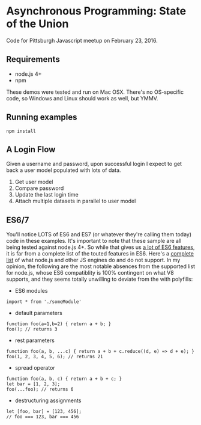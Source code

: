 # Asynchronous Programming: State of the Union

Code for Pittsburgh Javascript meetup on February 23, 2016.

## Requirements

* node.js 4+
* npm

These demos were tested and run on Mac OSX. There's no OS-specific code, so Windows and Linux should work as well, but YMMV.

## Running examples

```
npm install
```

## A Login Flow

Given a username and password, upon successful login I expect to get back a user model populated with lots of data.

1. Get user model
2. Compare password
3. Update the last login time
4. Attach multiple datasets in parallel to user model

## ES6/7

You'll notice LOTS of ES6 and ES7 (or whatever they're calling them today) code in these examples. It's important to note that these sample are all being tested against node.js 4+. So while that gives us [a lot of ES6 features](https://nodejs.org/en/docs/es6/), it is far from a complete list of the touted features in ES6. Here's a [complete list](https://kangax.github.io/compat-table/es6/) of what node.js and other JS engines do and do not support. In my opinion, the following are the most notable absences from the supported list for node.js, whose ES6 compatiblity is 100% contingent on what V8 supports, and they seems totally unwilling to deviate from the with polyfills:

* ES6 modules
```
import * from './someModule'
```
* default parameters
```
function foo(a=1,b=2) { return a + b; }
foo(); // returns 3
```
* rest parameters
```
function foo(a, b, ...c) { return a + b + c.reduce((d, e) => d + e); }
foo(1, 2, 3, 4, 5, 6); // returns 21
```
* spread operator
```
function foo(a, b, c) { return a + b + c; }
let bar = [1, 2, 3];
foo(...foo); // returns 6
```
* destructuring assignments
```
let [foo, bar] = [123, 456];
// foo === 123, bar === 456
```
